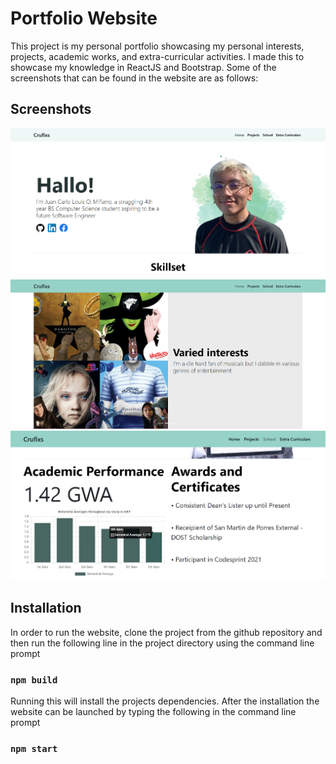 # Portfolio Website

This project is my personal portfolio showcasing my personal interests, projects, academic works, and extra-curricular activities. I made this to showcase my knowledge in ReactJS and Bootstrap. Some of the screenshots that can be found in the website are as follows:

## Screenshots
<img src="readme_imgs/Homepage.png" width="800" title="Landing Page">
<img src="readme_imgs/Carousel.png" width="800" title="Carousel">
<img src="readme_imgs/Graph.png" width="800" title="Graph">

## Installation

In order to run the website, clone the project from the github repository and then run the following line in the project directory using the command line prompt

### `npm build`

Running this will install the projects dependencies. After the installation the website can be launched by typing the following in the command line prompt

### `npm start`
